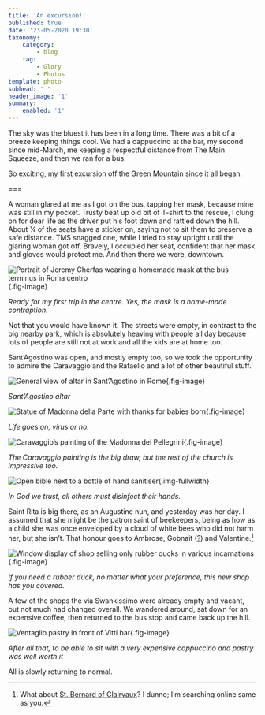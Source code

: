 ```yaml
---
title: 'An excursion!'
published: true
date: '23-05-2020 19:30'
taxonomy:
    category:
        - blog
    tag:
        - Glory
        - Photos
template: photo
subhead: ' '
header_image: '1'
summary:
    enabled: '1'
--- 
```


The sky was the bluest it has been in a long time. There was a bit of a breeze keeping things cool. We had a cappuccino at the bar, my second since mid-March, me keeping a respectful distance from The Main Squeeze, and then we ran for a bus.

So exciting, my first excursion off the Green Mountain since it all began.

===

A woman glared at me as I got on the bus, tapping her mask, because mine was still in my pocket. Trusty beat up old bit of T-shirt to the rescue, I clung on for dear life as the driver put his foot down and rattled down the hill. About ¾ of the seats have a sticker on, saying not to sit them to preserve a safe distance. TMS snagged one, while I tried to stay upright until the glaring woman got off. Bravely, I occupied her seat, confident that her mask and gloves would protect me. And then there we were, downtown.

![Portrait of Jeremy Cherfas wearing a homemade mask at the bus terminus in Roma centro](01.jpg?loading=lazy?loading=lazy){.fig-image}
<figcaption style="font-style: italic;">Ready for my first trip in the centre. Yes, the mask is a home-made contraption.</figcaption>

Not that you would have known it. The streets were empty, in contrast to the big nearby park, which is absolutely heaving with people all day because lots of people are still not at work and all the kids are at home too.

Sant’Agostino was open, and mostly empty too, so we took the opportunity to admire the Caravaggio and the Rafaello and a lot of other beautiful stuff. 

![General view of altar in Sant’Agostino in Rome](03-altar.jpg?loading=lazy){.fig-image}
<figcaption style="font-style: italic;">Sant’Agostino altar</figcaption>

![Statue of Madonna della Parte with thanks for babies born](04-madonna.jpg?loading=lazy){.fig-image}
<figcaption style="font-style: italic;">Life goes on, virus or no.</figcaption>

![Caravaggio’s painting of the Madonna dei Pellegrini](05-caravaggio.jpg?loading=lazy){.fig-image}
<figcaption style="font-style: italic;">The Caravaggio painting is the big draw, but the rest of the church is impressive too.</figcaption>

![Open bible next to a bottle of hand sanitiser](06-bible.jpg?loading=lazy){.img-fullwidth}
<figcaption style="font-style: italic;">In God we trust, all others must disinfect their hands.</figcaption>

Saint Rita is big there, as an Augustine nun, and yesterday was her day. I assumed that she might be the patron saint of beekeepers, being as how as a child she was once enveloped by a cloud of white bees who did not harm her, but she isn’t. That honour goes to Ambrose, Gobnait ([?](https://www.irishexaminer.com/lifestyle/outdoors/gardening/st-gobnait--the-patron-saint-of-bees-andbeekeeping-381607.html)) and Valentine.[^1]

![Window display of shop selling only rubber ducks in various incarnations](02-ducks.jpg?loading=lazy){.fig-image}
<figcaption style="font-style: italic;">If you need a rubber duck, no matter what your preference, this new shop has you covered.</figcaption>

A few of the shops the via Swankissimo were already empty and vacant, but not much had changed overall. We wandered around, sat down for an expensive coffee, then returned to the bus stop and came back up the hill.

![Ventaglio pastry in front of Vitti bar](07-pastry.jpg?loading=lazy){.fig-image}
<figcaption style="font-style: italic;">After all that, to be able to sit with a very expensive cappuccino and pastry was well worth it</figcaption>

All is slowly returning to normal.

[^1]: What about [St. Bernard of Clairvaux](https://catholicsaintmedals.com/patronage/patron-of-beekeepers/)? I dunno; I’m searching online same as you.
